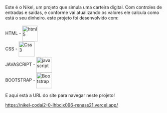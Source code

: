 Este é o Nikel, um projeto que simula uma carteira digital. 
Com controles de entradas e saídas, e conforme vai atualizando os valores 
ele calcula como está o seu dinheiro.
este projeto foi desenvolvido com:  <br> 
<br> 
HTML - <img align= "center" alt= "html5" height="50" width="50" src="https://cdn.jsdelivr.net/gh/devicons/devicon/icons/html5/html5-original.svg"/><br> 
CSS - <img align="center" alt="Css3"  height="50" width="50" src="https://cdn.jsdelivr.net/gh/devicons/devicon/icons/css3/css3-original.svg"/><br> 
JAVASCRIPT - <img align= "center" alt= "javascript"  height="50" width="50" src="https://cdn.jsdelivr.net/gh/devicons/devicon/icons/javascript/javascript-original.svg"/><br> 
BOOTSTRAP - <img  align= "center" alt= "Bootstrap"  height="50" width="50" src="https://cdn.jsdelivr.net/gh/devicons/devicon/icons/bootstrap/bootstrap-original-wordmark.svg"/><br> 

E aqui está a URL do site para navegar neste projeto!

https://nikel-codai2-0-lhbcix096-renass21.vercel.app/
